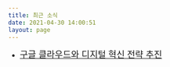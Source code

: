 ```yaml
---
title: 최근 소식
date: 2021-04-30 14:00:51
layout: page
---
```



* <a href="/2021/05/04/news1/" role="button"><font size="4">구글 클라우드와 디지털 혁신 전략 추진</font></a>
<p>&nbsp;</p>